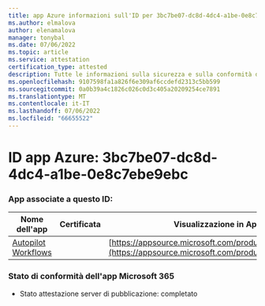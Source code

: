```yaml
---
title: app Azure informazioni sull'ID per 3bc7be07-dc8d-4dc4-a1be-0e8c7ebe9ebc
ms.author: elmalova
author: elenamalova
manager: tonybal
ms.date: 07/06/2022
ms.topic: article
ms.service: attestation
certification_type: attested
description: Tutte le informazioni sulla sicurezza e sulla conformità disponibili per 3bc7be07-dc8d-4dc4-a1be-0e8c7ebe9ebc.
ms.openlocfilehash: 9107598fa1a826f6e309af6ccdefd2313c5bb599
ms.sourcegitcommit: 0a0b39a4c1826c026c0d3c405a20209254ce7891
ms.translationtype: MT
ms.contentlocale: it-IT
ms.lasthandoff: 07/06/2022
ms.locfileid: "66655522"
---
```

# <a name="azure-app-id-3bc7be07-dc8d-4dc4-a1be-0e8c7ebe9ebc"></a>ID app Azure: 3bc7be07-dc8d-4dc4-a1be-0e8c7ebe9ebc


### <a name="apps-associated-with-this-id"></a>App associate a questo ID:
| **Nome dell'app** | **Certificata** | **Visualizzazione in AppSource** |
|--------------|---------------|-----------------------|
| [Autopilot Workflows](../forward/WA200003745.md) |  | [https://appsource.microsoft.com/product/office/WA200003745](https://appsource.microsoft.com/product/office/WA200003745) |

### <a name="microsoft-365-app-compliance-status"></a>Stato di conformità dell'app Microsoft 365
- Stato attestazione server di pubblicazione: completato
